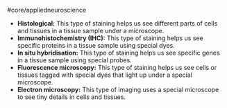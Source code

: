 #core/appliedneuroscience

- **Histological:** This type of staining helps us see different parts of cells and tissues in a tissue sample under a microscope.
- **Immunohistochemistry (IHC):** This type of staining helps us see specific proteins in a tissue sample using special dyes.
- **In situ hybridisation:** This type of staining helps us see specific genes in a tissue sample using special probes.
- **Fluorescence microscopy:** This type of staining helps us see cells or tissues tagged with special dyes that light up under a special microscope.
- **Electron microscopy:** This type of imaging uses a special microscope to see tiny details in cells and tissues.
